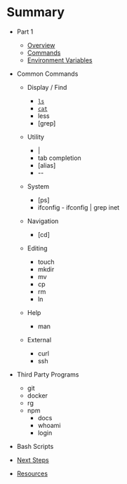 # Summary

* Part 1
    * [Overview](/lessons/00-shells-terminals-command-lines.md)
    * [Commands](/lessons/00-commands.md)
    * [Environment Variables](/lessons/99-environment-variables.md)
* Common Commands
    * Display / Find
      * [`ls`](/commands/ls.md)
      * [`cat`](/commands/cat.md)
      * less
      * [grep]

    * Utility
      * |
      * tab completion
      * [alias]
      * --

    * System
      * [ps]
      * ifconfig - ifconfig | grep inet

    * Navigation
      * [cd]

    * Editing
      * touch
      * mkdir
      * mv
      * cp
      * rm
      * ln

    * Help
      * man

    * External
      * curl
      * ssh

* Third Party Programs
    * git
    * docker
    * rg
    * npm
      * docs
      * whoami
      * login

* Bash Scripts

* [Next Steps](lessons/99-next-steps.md)

* [Resources](resources.md)




